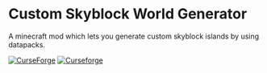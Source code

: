 # Custom Skyblock World Generator
A minecraft mod which lets you generate custom skyblock islands by using datapacks.

[![CurseForge](http://cf.way2muchnoise.eu/full_PROJECTID_downloads.svg)](https://www.curseforge.com/minecraft/mc-mods/project-name)
[![Curseforge](http://cf.way2muchnoise.eu/versions/For%20MC_PROJECTID_all.svg)](https://www.curseforge.com/minecraft/mc-mods/project-name)